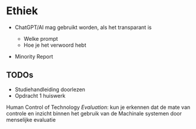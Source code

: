 # Ethiek
- ChatGPT/AI mag gebruikt worden, als het transparant is
  - Welke prompt
  - Hoe je het verwoord hebt


- Minority Report

## TODOs
- Studiehandleiding doorlezen
- Opdracht 1 huiswerk

Human Control of Technology _Evaluation_: kun je erkennen dat de mate van controle en inzicht binnen het gebruik van de Machinale systemen door menselijke evaluatie